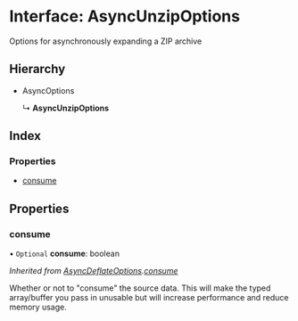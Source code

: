 # Interface: AsyncUnzipOptions

Options for asynchronously expanding a ZIP archive

## Hierarchy

* AsyncOptions

  ↳ **AsyncUnzipOptions**

## Index

### Properties

* [consume](asyncunzipoptions.md#consume)

## Properties

### consume

• `Optional` **consume**: boolean

*Inherited from [AsyncDeflateOptions](asyncdeflateoptions.md).[consume](asyncdeflateoptions.md#consume)*

Whether or not to "consume" the source data. This will make the typed array/buffer you pass in
unusable but will increase performance and reduce memory usage.
